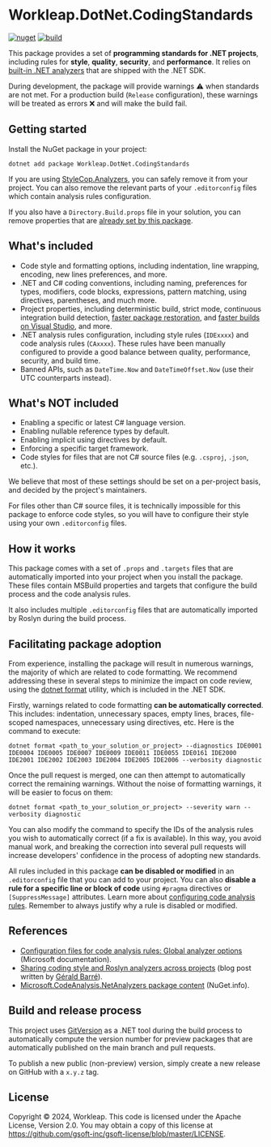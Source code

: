 # Workleap.DotNet.CodingStandards

[![nuget](https://img.shields.io/nuget/v/Workleap.DotNet.CodingStandards.svg?logo=nuget)](https://www.nuget.org/packages/Workleap.DotNet.CodingStandards/)
[![build](https://img.shields.io/github/actions/workflow/status/gsoft-inc/wl-dotnet-codingstandards/publish.yml?logo=github&branch=main)](https://github.com/gsoft-inc/wl-dotnet-codingstandards/actions/workflows/publish.yml)

This package provides a set of **programming standards for .NET projects**, including rules for **style**, **quality**, **security**, and **performance**. It relies on [built-in .NET analyzers](https://learn.microsoft.com/en-us/dotnet/fundamentals/code-analysis/overview) that are shipped with the .NET SDK.

During development, the package will provide warnings :warning: when standards are not met. For a production build (`Release` configuration), these warnings will be treated as errors :x: and will make the build fail.

## Getting started

Install the NuGet package in your project:

```
dotnet add package Workleap.DotNet.CodingStandards
```

If you are using [StyleCop.Analyzers](https://www.nuget.org/packages/StyleCop.Analyzers), you can safely remove it from your project. You can also remove the relevant parts of your `.editorconfig` files which contain analysis rules configuration.

If you also have a `Directory.Build.props` file in your solution, you can remove properties that are [already set by this package](src/buildTransitive/Workleap.DotNet.CodingStandards.props).

## What's included

- Code style and formatting options, including indentation, line wrapping, encoding, new lines preferences, and more.
- .NET and C# coding conventions, including naming, preferences for types, modifiers, code blocks, expressions, pattern matching, using directives, parentheses, and much more.
- Project properties, including deterministic build, strict mode, continuous integration build detection, [faster package restoration](https://learn.microsoft.com/en-us/nuget/reference/msbuild-targets#restoring-with-msbuild-static-graph-evaluation), and [faster builds on Visual Studio](https://devblogs.microsoft.com/visualstudio/vs-toolbox-accelerate-your-builds-of-sdk-style-net-projects/), and more.
- .NET analysis rules configuration, including style rules (`IDExxxx`) and code analysis rules (`CAxxxx`). These rules have been manually configured to provide a good balance between quality, performance, security, and build time.
- Banned APIs, such as `DateTime.Now` and `DateTimeOffset.Now` (use their UTC counterparts instead).

## What's NOT included

- Enabling a specific or latest C# language version.
- Enabling nullable reference types by default.
- Enabling implicit using directives by default.
- Enforcing a specific target framework.
- Code styles for files that are not C# source files (e.g. `.csproj`, `.json`, etc.).

We believe that most of these settings should be set on a per-project basis, and decided by the project's maintainers.

For files other than C# source files, it is technically impossible for this package to enforce code styles, so you will have to configure their style using your own `.editorconfig` files.

## How it works

This package comes with a set of `.props` and `.targets` files that are automatically imported into your project when you install the package. These files contain MSBuild properties and targets that configure the build process and the code analysis rules.

It also includes multiple `.editorconfig` files that are automatically imported by Roslyn during the build process.

## Facilitating package adoption

From experience, installing the package will result in numerous warnings, the majority of which are related to code formatting. We recommend addressing these in several steps to minimize the impact on code review, using the [dotnet format](https://learn.microsoft.com/en-us/dotnet/core/tools/dotnet-format) utility, which is included in the .NET SDK.

Firstly, warnings related to code formatting **can be automatically corrected**. This includes: indentation, unnecessary spaces, empty lines, braces, file-scoped namespaces, unnecessary using directives, etc. Here is the command to execute:

```
dotnet format <path_to_your_solution_or_project> --diagnostics IDE0001 IDE0004 IDE0005 IDE0007 IDE0009 IDE0011 IDE0055 IDE0161 IDE2000 IDE2001 IDE2002 IDE2003 IDE2004 IDE2005 IDE2006 --verbosity diagnostic
```

Once the pull request is merged, one can then attempt to automatically correct the remaining warnings. Without the noise of formatting warnings, it will be easier to focus on them:

```
dotnet format <path_to_your_solution_or_project> --severity warn --verbosity diagnostic
```

You can also modify the command to specify the IDs of the analysis rules you wish to automatically correct (if a fix is available). In this way, you avoid manual work, and breaking the correction into several pull requests will increase developers' confidence in the process of adopting new standards.

All rules included in this package **can be disabled or modified** in an `.editorconfig` file that you can add to your project. You can also **disable a rule for a specific line or block of code** using `#pragma` directives or `[SuppressMessage]` attributes. Learn more about [configuring code analysis rules](https://learn.microsoft.com/en-us/dotnet/fundamentals/code-analysis/suppress-warnings). Remember to always justify why a rule is disabled or modified.

## References

- [Configuration files for code analysis rules: Global analyzer options](https://learn.microsoft.com/en-us/dotnet/fundamentals/code-analysis/configuration-files#global-analyzerconfig) (Microsoft documentation).
- [Sharing coding style and Roslyn analyzers across projects](https://www.meziantou.net/sharing-coding-style-and-roslyn-analyzers-across-projects.htm) (blog post written by [Gérald Barré](https://github.com/meziantou)).
- [Microsoft.CodeAnalysis.NetAnalyzers package content](https://nuget.info/packages/Microsoft.CodeAnalysis.NetAnalyzers/8.0.0) (NuGet.info).

## Build and release process

This project uses [GitVersion](https://learn.microsoft.com/en-us/dotnet/fundamentals/code-analysis/overview) as a .NET tool during the build process to automatically compute the version number for preview packages that are automatically published on the main branch and pull requests.

To publish a new public (non-preview) version, simply create a new release on GitHub with a `x.y.z` tag.

## License

Copyright © 2024, Workleap. This code is licensed under the Apache License, Version 2.0. You may obtain a copy of this license at https://github.com/gsoft-inc/gsoft-license/blob/master/LICENSE.
